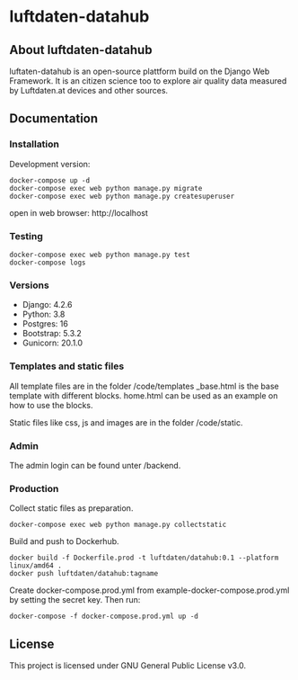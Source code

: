 # luftdaten-datahub

## About luftdaten-datahub
luftaten-datahub is an open-source plattform build on the Django Web Framework. It is an citizen science too to explore air quality data measured by Luftdaten.at devices and other sources.

## Documentation

### Installation
Development version:

    docker-compose up -d
    docker-compose exec web python manage.py migrate
    docker-compose exec web python manage.py createsuperuser

open in web browser: http://localhost

### Testing
    docker-compose exec web python manage.py test
    docker-compose logs

### Versions
* Django: 4.2.6
* Python: 3.8
* Postgres: 16
* Bootstrap: 5.3.2
* Gunicorn: 20.1.0


### Templates and static files

All template files are in the folder /code/templates
_base.html is the base template with different blocks.
home.html can be used as an example on how to use the blocks.

Static files like css, js and images are in the folder /code/static.

### Admin
The admin login can be found unter /backend.

### Production
Collect static files as preparation.

    docker-compose exec web python manage.py collectstatic

Build and push to Dockerhub.

    docker build -f Dockerfile.prod -t luftdaten/datahub:0.1 --platform linux/amd64 .
    docker push luftdaten/datahub:tagname

Create docker-compose.prod.yml from example-docker-compose.prod.yml by setting the secret key. Then run:

    docker-compose -f docker-compose.prod.yml up -d 

## License
This project is licensed under GNU General Public License v3.0.